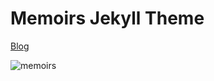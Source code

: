 # Memoirs Jekyll Theme

[Blog](https://seraphinaciel.github.io/)

![memoirs](https://bootstrapstarter.com/assets/img/themes/memoirs-jekyll.jpg)
